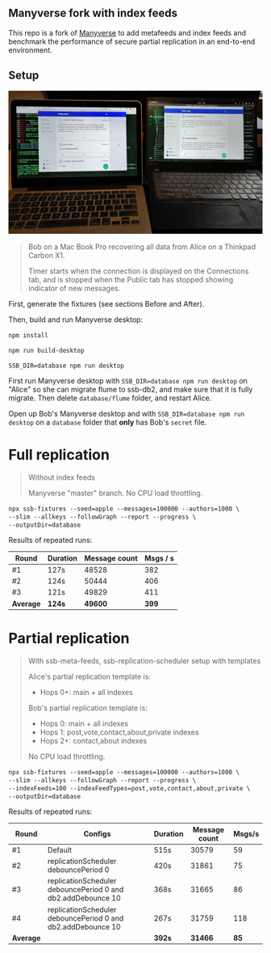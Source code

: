 <!--
SPDX-FileCopyrightText: 2021 The Manyverse Authors

SPDX-License-Identifier: CC-BY-4.0
-->

## Manyverse fork with index feeds

This repo is a fork of [Manyverse](https://github.com/staltz/manyvrese) to add
metafeeds and index feeds and benchmark the performance of secure partial
replication in an end-to-end environment.

## Setup

![photograph](./photo.jpg)

> Bob on a Mac Book Pro recovering all data from Alice on a Thinkpad Carbon X1.
>
> Timer starts when the connection is displayed on the Connections tab, and is
> stopped when the Public tab has stopped showing indicator of new messages.

First, generate the fixtures (see sections Before and After).

Then, build and run Manyverse desktop:

```
npm install
```

```
npm run build-desktop
```

```
SSB_DIR=database npm run desktop
```

First run Manyverse desktop with `SSB_DIR=database npm run desktop` on "Alice" so she can migrate flume to ssb-db2, and make sure that it is fully migrate. Then delete
`database/flume` folder, and restart Alice.

Open up Bob's Manyverse desktop and with `SSB_DIR=database npm run desktop` on a `database` folder that **only** has Bob's `secret` file.

# Full replication

> Without index feeds
>
> Manyverse "master" branch. No CPU load throttling.

```
npx ssb-fixtures --seed=apple --messages=100000 --authors=1000 \
--slim --allkeys --followGraph --report --progress \
--outputDir=database
```

Results of repeated runs:

| Round | Duration | Message count | Msgs / s |
|-------|----------|---------------|----------|
| #1 | 127s | 48528 | 382 |
| #2 | 124s | 50444 | 406 |
| #3 | 121s | 49829 | 411 |
| **Average** | **124s** | **49600** | **399** |

# Partial replication

> With ssb-meta-feeds, ssb-replication-scheduler setup with templates
>
> Alice's partial replication template is:
> - Hops 0+: main + all indexes
>
> Bob's partial replication template is:
> - Hops 0: main + all indexes
> - Hops 1: post,vote,contact,about,private indexes
> - Hops 2+: contact,about indexes
>
> No CPU load throttling.

```
npx ssb-fixtures --seed=apple --messages=100000 --authors=1000 \
--slim --allkeys --followGraph --report --progress \
--indexFeeds=100 --indexFeedTypes=post,vote,contact,about,private \
--outputDir=database
```

Results of repeated runs:

| Round | Configs | Duration | Message count | Msgs/s |
|-------|---------|----------|---------------|--------|
| #1 | Default | 515s | 30579 | 59 |
| #2 | replicationScheduler debouncePeriod 0 | 420s | 31861 | 75 |
| #3 | replicationScheduler debouncePeriod 0 and db2.addDebounce 10 | 368s | 31665 | 86 |
| #4 | replicationScheduler debouncePeriod 0 and db2.addDebounce 10 | 267s | 31759 | 118 |
| **Average** | | **392s** | **31466** | **85** |
